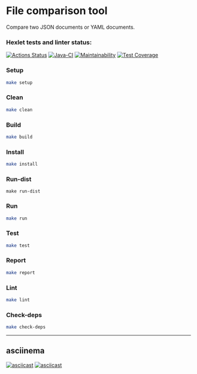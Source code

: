# File comparison tool 

Compare two JSON documents or YAML documents. 

### Hexlet tests and linter status:
[![Actions Status](https://github.com/AMSmirnova/java-project-71/workflows/hexlet-check/badge.svg)](https://github.com/AMSmirnova/java-project-71/actions)
[![Java-CI](https://github.com/AMSmirnova/java-project-71/actions/workflows/main.yml/badge.svg)](https://github.com/AMSmirnova/java-project-71/actions/workflows/main.yml)
[![Maintainability](https://api.codeclimate.com/v1/badges/835a4c3ad4acaced67f0/maintainability)](https://codeclimate.com/github/AMSmirnova/java-project-71/maintainability)
[![Test Coverage](https://api.codeclimate.com/v1/badges/835a4c3ad4acaced67f0/test_coverage)](https://codeclimate.com/github/AMSmirnova/java-project-71/test_coverage)


### Setup
```bash
make setup
```

### Clean
```bash
make clean
```

### Build
```bash
make build
```

### Install
```bash
make install
```

### Run-dist
```
make run-dist
```

### Run
```bash
make run
```

### Test
```bash
make test
```

### Report
```bash
make report
```

### Lint
```bash
make lint
```

### Check-deps
```bash
make check-deps
```
---
## asciinema
[![asciicast](https://asciinema.org/a/36XRi39RPhI0fiKOxL83hpoVk.svg)](https://asciinema.org/a/36XRi39RPhI0fiKOxL83hpoVk)
[![asciicast](https://asciinema.org/a/fhZ2wlURlTIkunPrzeeYxhA2s.svg)](https://asciinema.org/a/fhZ2wlURlTIkunPrzeeYxhA2s)
